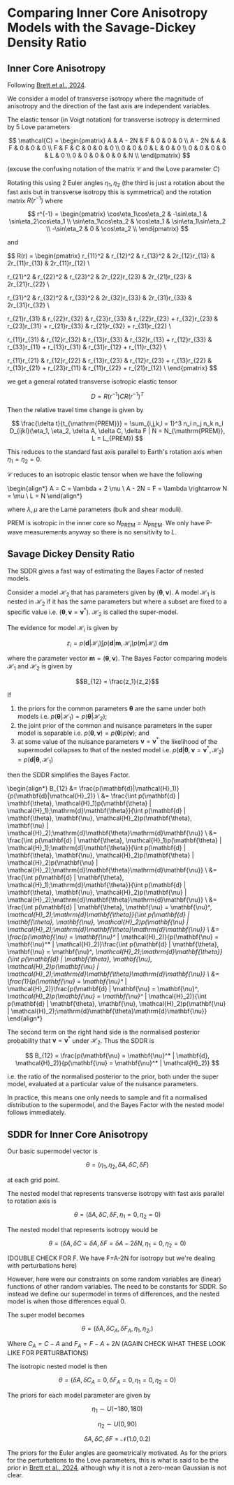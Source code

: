 # Comparing Inner Core Anisotropy Models with the Savage-Dickey Density Ratio

## Inner Core Anisotropy

Following [Brett et al., 2024](https://www.nature.com/articles/s41561-024-01539-6#Sec6).

We consider a model of transverse isotropy where the magnitude of anisotropy and the direction of the fast axis are independent variables.

The elastic tensor (in Voigt notation) for transverse isotropy is determined by 5 Love parameters

$$ \mathcal{C} = \begin{pmatrix}
A & A - 2N & F & 0 & 0 & 0 \\
A - 2N & A & F & 0 & 0 & 0 \\
F & F & C & 0 & 0 & 0 \\
0 & 0 & 0 & L & 0 & 0 \\
0 & 0 & 0 & 0 & L & 0 \\
0 & 0 & 0 & 0 & 0 & N \\
\end{pmatrix} $$

(excuse the confusing notation of the matrix $\mathcal{C}$ and the Love parameter $C$)

Rotating this using 2 Euler angles $\eta_1, \eta_2$ (the third is just a rotation about the fast axis but in transverse isotropy this is symmetrical) and the rotation matrix $R(r^{-1})$ where

$$ r^{-1} = \begin{pmatrix}
\cos\eta_1\cos\eta_2 & -\sin\eta_1 & \sin\eta_2\cos\eta_1 \\
\sin\eta_1\cos\eta_2 & \cos\eta_1 & \sin\eta_1\sin\eta_2 \\
-\sin\eta_2 & 0 & \cos\eta_2 \\
\end{pmatrix} $$

and

$$ R(r) = \begin{pmatrix}
r_{11}^2 & r_{12}^2 & r_{13}^2 & 2r_{12}r_{13} & 2r_{11}r_{13} & 2r_{11}r_{12} \\

r_{21}^2 & r_{22}^2 & r_{23}^2 & 2r_{22}r_{23} & 2r_{21}r_{23} & 2r_{21}r_{22} \\

r_{31}^2 & r_{32}^2 & r_{33}^2 & 2r_{32}r_{33} & 2r_{31}r_{33} & 2r_{31}r_{32} \\

r_{21}r_{31} & r_{22}r_{32} & r_{23}r_{33} & r_{22}r_{23} + r_{32}r_{23} & r_{23}r_{31} + r_{21}r_{33} & r_{21}r_{32} + r_{31}r_{22} \\

r_{11}r_{31} & r_{12}r_{32} & r_{13}r_{33} & r_{32}r_{13} + r_{12}r_{33} & r_{33}r_{11} + r_{13}r_{31} & r_{31}r_{12} + r_{11}r_{32} \\

r_{11}r_{21} & r_{12}r_{22} & r_{13}r_{23} & r_{12}r_{23} + r_{13}r_{22} & r_{13}r_{21} + r_{23}r_{11} & r_{11}r_{22} + r_{21}r_{12} \\
\end{pmatrix} $$

we get a general rotated transverse isotropic elastic tensor

$$ D = R(r^{-1})CR(r^{-1})^T $$

Then the relative travel time change is given by

$$ \frac{\delta t}{t_{\mathrm{PREM}}} = \sum_{i,j,k,l = 1}^3 n_i n_j n_k n_l D_{ijkl}(\eta_1, \eta_2, \delta A, \delta C, \delta F | N = N_{\mathrm{PREM}}, L = L_{PREM}) $$

This reduces to the standard fast axis parallel to Earth's rotation axis when $\eta_1 = \eta_2 = 0$.

$\mathcal{C}$ reduces to an isotropic elastic tensor when we have the following

\begin{align*}
A = C = \lambda + 2 \mu \\
A - 2N = F = \lambda \rightarrow N = \mu \\
L = N
\end{align*}

where $\lambda, \mu$ are the Lamé parameters (bulk and shear moduli).

PREM is isotropic in the inner core so $N_{\mathrm{PREM}} = N_{\mathrm{PREM}}$.  We only have P-wave measurements anyway so there is no sensitivity to $L$.

## Savage Dickey Density Ratio

The SDDR gives a fast way of estimating the Bayes Factor of nested models.

Consider a model $\mathcal{H}_2$ that has parameters given by $\left( \mathbf{\theta}, \mathbf{\nu} \right)$.  A model $\mathcal{H}_1$ is nested in $\mathcal{H}_2$ if it has the same parameters but where a subset are fixed to a specific value i.e. $\left( \mathbf{\theta}, \mathbf{\nu} = \mathbf{\nu}^* \right)$.  $\mathcal{H}_2$ is called the super-model.

The evidence for model $\mathcal{H}_i$ is given by

$$ z_i = p(\mathbf{d}|\mathcal{H}_i) \int p(\mathbf{d} | \mathbf{m}, \mathcal{H}_i)p(\mathbf{m} | \mathcal{H}_i)\;\mathrm{d}\mathbf{m} $$

where the parameter vector $\mathbf{m} = \left( \mathbf{\theta}, \mathbf{\nu} \right)$.  The Bayes Factor comparing models $\mathcal{H}_1$ and $\mathcal{H}_2$ is given by

$$B_{12} = \frac{z_1}{z_2}$$

If

1. the priors for the common parameters $\mathbf{\theta}$ are the same under both models i.e. $p(\mathbf{\theta}|\mathcal{H}_1) = p(\mathbf{\theta}|\mathcal{H}_2)$;
2. the joint prior of the common and nuisance parameters in the super model is separable i.e. $p(\mathbf{\theta}, \mathbf{\nu}) = p(\mathbf{\theta})p(\mathbf{\nu})$; and
3. at some value of the nuisance parameters $\mathbf{\nu} = \mathbf{\nu}^*$ the likelihood of the supermodel collapses to that of the nested model i.e. $p(\mathbf{d} | \mathbf{\theta}, \mathbf{\nu} = \mathbf{\nu}^*, \mathcal{H}_2) = p(\mathbf{d} | \mathbf{\theta}, \mathcal{H}_1)$

then the SDDR simplifies the Bayes Factor.

\begin{align*}
B_{12} &= \frac{p(\mathbf{d}|\mathcal{H}_1)}{p(\mathbf{d}|\mathcal{H}_2)} \\
       &= \frac{\int p(\mathbf{d} | \mathbf{\theta}, \mathcal{H}_1)p(\mathbf{\theta} | \mathcal{H}_1)\;\mathrm{d}\mathbf{\theta}}{\int p(\mathbf{d} | \mathbf{\theta}, \mathbf{\nu}, \mathcal{H}_2)p(\mathbf{\theta}, \mathbf{\nu} | \mathcal{H}_2)\;\mathrm{d}\mathbf{\theta}\mathrm{d}\mathbf{\nu}} \\
       &= \frac{\int p(\mathbf{d} | \mathbf{\theta}, \mathcal{H}_1)p(\mathbf{\theta} | \mathcal{H}_1)\;\mathrm{d}\mathbf{\theta}}{\int p(\mathbf{d} | \mathbf{\theta}, \mathbf{\nu}, \mathcal{H}_2)p(\mathbf{\theta} | \mathcal{H}_2)p(\mathbf{\nu} | \mathcal{H}_2)\;\mathrm{d}\mathbf{\theta}\mathrm{d}\mathbf{\nu}} \\
       &= \frac{\int p(\mathbf{d} | \mathbf{\theta}, \mathcal{H}_1)\;\mathrm{d}\mathbf{\theta}}{\int p(\mathbf{d} | \mathbf{\theta}, \mathbf{\nu}, \mathcal{H}_2)p(\mathbf{\nu} | \mathcal{H}_2)\;\mathrm{d}\mathbf{\theta}\mathrm{d}\mathbf{\nu}} \\
       &= \frac{\int p(\mathbf{d} | \mathbf{\theta}, \mathbf{\nu} = \mathbf{\nu}^*, \mathcal{H}_2)\;\mathrm{d}\mathbf{\theta}}{\int p(\mathbf{d} | \mathbf{\theta}, \mathbf{\nu}, \mathcal{H}_2)p(\mathbf{\nu} | \mathcal{H}_2)\;\mathrm{d}\mathbf{\theta}\mathrm{d}\mathbf{\nu}} \\
       &= \frac{p(\mathbf{\nu} = \mathbf{\nu}^* | \mathcal{H}_2)}{p(\mathbf{\nu} = \mathbf{\nu}^* | \mathcal{H}_2)}\frac{\int p(\mathbf{d} | \mathbf{\theta}, \mathbf{\nu} = \mathbf{\nu}^*, \mathcal{H}_2)\;\mathrm{d}\mathbf{\theta}}{\int p(\mathbf{d} | \mathbf{\theta}, \mathbf{\nu}, \mathcal{H}_2)p(\mathbf{\nu} | \mathcal{H}_2)\;\mathrm{d}\mathbf{\theta}\mathrm{d}\mathbf{\nu}} \\
       &= \frac{1}{p(\mathbf{\nu} = \mathbf{\nu}^* | \mathcal{H}_2)}\frac{p(\mathbf{d} | \mathbf{\nu} = \mathbf{\nu}^*, \mathcal{H}_2)p(\mathbf{\nu} = \mathbf{\nu}^* | \mathcal{H}_2)}{\int p(\mathbf{d} | \mathbf{\theta}, \mathbf{\nu}, \mathcal{H}_2)p(\mathbf{\nu} | \mathcal{H}_2)\;\mathrm{d}\mathbf{\theta}\mathrm{d}\mathbf{\nu}}
\end{align*}

The second term on the right hand side is the normalised posterior probability that $\mathbf{\nu} = \mathbf{\nu}^*$ under $\mathcal{H}_2$. Thus the SDDR is

$$ B_{12} = \frac{p(\mathbf{\nu} = \mathbf{\nu}^* | \mathbf{d}, \mathcal{H}_2)}{p(\mathbf{\nu} = \mathbf{\nu}^* | \mathcal{H}_2)} $$

i.e. the ratio of the normalised posterior to the prior, both under the super model, evaluated at a particular value of the nuisance parameters.

In practice, this means one only needs to sample and fit a normalised distribution to the supermodel, and the Bayes Factor with the nested model follows immediately.

## SDDR for Inner Core Anisotropy

Our basic supermodel vector is

$$ \theta = (\eta_1, \eta_2, \delta A, \delta C, \delta F) $$

at each grid point.

The nested model that represents transverse isotropy with fast axis parallel to rotation axis is

$$ \theta = (\delta A, \delta C, \delta F, \eta_1 = 0, \eta_2 = 0) $$

The nested model that represents isotropy would be

$$ \theta = (\delta A, \delta C = \delta A, \delta F = \delta A - 2\delta N, \eta_1 = 0, \eta_2 = 0) $$

(DOUBLE CHECK FOR F.  We have F=A-2N for isotropy but we're dealing with perturbations here)

However, here were our constraints on some random variables are (linear) functions of other random variables.  The need to be constants for SDDR.  So instead we define our supermodel in terms of differences, and the nested model is when those differences equal 0.

The super model becomes

$$ \theta = (\delta A, \delta C_A, \delta F_A, \eta_1, \eta_2, ) $$

Where $C_A = C - A$ and $F_A = F - A + 2N$ (AGAIN CHECK WHAT THESE LOOK LIKE FOR PERTURBATIONS)

The isotropic nested model is then

$$ \theta = (\delta A, \delta C_A = 0, \delta F_A = 0, \eta_1 = 0, \eta_2 = 0) $$

The priors for each model parameter are given by

$$ \eta_1 \sim U(-180, 180) $$

$$ \eta_2 \sim U(0, 90) $$

$$ \delta A, \delta C, \delta F = \mathcal{N}(1.0, 0.2) $$

The priors for the Euler angles are geometrically motivated.  As for the priors for the perturbations to the Love parameters, this is what is said to be the prior in [Brett et al., 2024](https://www.nature.com/articles/s41561-024-01539-6#Sec6), although why it is not a zero-mean Gaussian is not clear.
